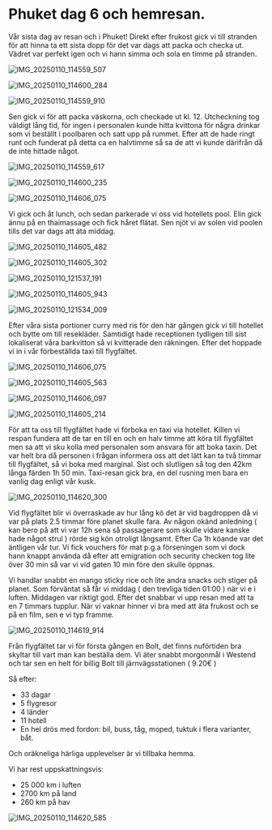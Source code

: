# Phuket dag 6 och hemresan.


Vår sista dag av resan och i Phuket! Direkt efter frukost gick vi till stranden för att hinna ta ett sista dopp för det var dags att packa och checka ut. Vädret var perfekt igen och vi hann simma och sola en timme på stranden. 

![IMG_20250110_114559_507](https://github.com/user-attachments/assets/62042afd-1e1e-4d0f-a0be-b0b7db904539)


![IMG_20250110_114600_284](https://github.com/user-attachments/assets/e6000991-d6bc-4302-89cf-f68621a286f0)


![IMG_20250110_114559_910](https://github.com/user-attachments/assets/5ef0413c-de99-47cf-b68c-124a549fe45a)


Sen gick vi för att packa väskorna, och checkade ut kl. 12. Utcheckning tog väldigt lång tid, för ingen i personalen kunde hitta kvittona för några drinkar som vi beställt i poolbaren och satt upp på rummet. Efter att de hade ringt runt och funderat på detta ca en halvtimme så sa de att vi kunde därifrån då de inte hittade något. 

![IMG_20250110_114559_617](https://github.com/user-attachments/assets/2209ed36-090a-441f-987b-b51efa8b4af3)


![IMG_20250110_114600_235](https://github.com/user-attachments/assets/7efe2b4d-5421-486a-8a16-41f76ed7ec28)


![IMG_20250110_114606_075](https://github.com/user-attachments/assets/50a854b7-bfdd-4a3f-87e9-f98e118e070a)


Vi gick och åt lunch, och sedan parkerade vi oss vid hotellets pool. Elin gick ännu på en thaimassage och fick håret flätat. Sen njöt vi av solen vid poolen tills det var dags att äta middag. 

![IMG_20250110_114605_482](https://github.com/user-attachments/assets/8f0cc8a5-3e3d-4495-946f-57511e045d93)


![IMG_20250110_114605_302](https://github.com/user-attachments/assets/81d7ca35-7f81-4eb0-b4f4-2bd9c93e7b7b)


![IMG_20250110_121537_191](https://github.com/user-attachments/assets/d0c37ab7-c227-465f-967d-c9277bfbc2b4)


![IMG_20250110_114605_943](https://github.com/user-attachments/assets/2797fa2b-84fe-4cb4-ad34-5457ceb2423c)


![IMG_20250110_121534_009](https://github.com/user-attachments/assets/a435f5d2-39bf-4013-8659-b83b31a67041)


Efter våra sista portioner curry med ris för den här gången gick vi till hotellet och bytte om till resekläder. Samtidigt hade receptionen tydligen till sist  lokaliserat våra barkvitton så vi kvitterade den räkningen. Efter det hoppade vi in i vår förbeställda taxi till flygfältet. 


![IMG_20250110_114606_075](https://github.com/user-attachments/assets/bd72a45a-2e1b-4904-9386-d168974784cf)


![IMG_20250110_114605_563](https://github.com/user-attachments/assets/0bb72bd2-380f-4fde-a1e3-29af24f5a5c2)


![IMG_20250110_114606_097](https://github.com/user-attachments/assets/a4277115-ddf7-41c4-802a-141115275f1e)


![IMG_20250110_114605_214](https://github.com/user-attachments/assets/6b65e802-26c5-45d3-9362-37ebac1e6e01)


För att ta oss till flygfältet hade vi förboka en taxi via hotellet. Killen vi respan fundera att de tar en till en och en halv timme att köra till flygfältet men sa att vi sku kolla med
personalen som ansvara för att boka taxin. Det var helt bra
då personen i frågan informera oss att det lätt kan ta två timmar
till flygfältet, så vi boka med marginal. Sist och slutligen så tog den 42km långa
färden 1h 50 min. Taxi-resan gick bra, en del rusning
men bara en vanlig dag enligt vår kusk.

![IMG_20250110_114620_300](https://github.com/user-attachments/assets/de203e96-94e1-42d9-86a3-e17aacc9c4c2)


Vid flygfältet blir vi överraskade av hur lång kö
det är vid bagdroppen då vi var på plats 2.5 timmar
före planet skulle fara. Av någon okänd anledning
( kan bero på att vi var 12h sena så passagerare som skulle vidare
kanske hade något strul ) rörde sig kön otroligt långsamt.
Efter Ca 1h köande var det äntligen vår tur. Vi fick vouchers för mat
p.g.a förseningen som vi dock hann knappt använda då efter att 
emigration och security checken tog lite över 30 min 
så var vi vid gaten 10 min före den skulle öppnas.

Vi handlar snabbt en mango sticky rice och lite
andra snacks och stiger på planet. Som förväntat
så får vi middag ( den trevliga tiden 01:00 ) när vi e i luften.
Middagen var riktigt god. Efter det snabbar vi upp resan med att
ta en 7 timmars tupplur. När vi vaknar hinner vi bra med att äta
frukost och se på en film, sen e vi typ framme.

![IMG_20250110_114619_914](https://github.com/user-attachments/assets/a6a4a0a9-93a3-4bb8-8ea8-a4c66e34a174)


Från flygfältet tar vi för första gången en Bolt, det finns nuförtiden bra skyltar till vart man kan beställa dem. Vi äter snabbt morgonmål i Westend och tar sen en helt för billig Bolt till järnvägsstationen ( 9.20€ ) 

Så efter:

- 33 dagar
- 5 flygresor
- 4 länder
- 11 hotell
- En hel drös med fordon: bil, buss, tåg, moped, tuktuk i flera varianter, båt.

Och oräkneliga härliga upplevelser
är vi tillbaka hemma.

Vi har rest uppskattningsvis:

- 25 000 km i luften
- 2700 km på land
- 260 km på hav

![IMG_20250110_114620_585](https://github.com/user-attachments/assets/b92dd232-27af-4a47-b65f-b8f7448179d6)


